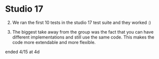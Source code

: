 # Studio 17

2. We ran the first 10 tests in the studio 17 test suite and they worked :)

3. The biggest take away from the group was the fact that you can have different implementations and still
use the same code. This makes the code more extendable and more flexible.

ended 4/15 at 4d
